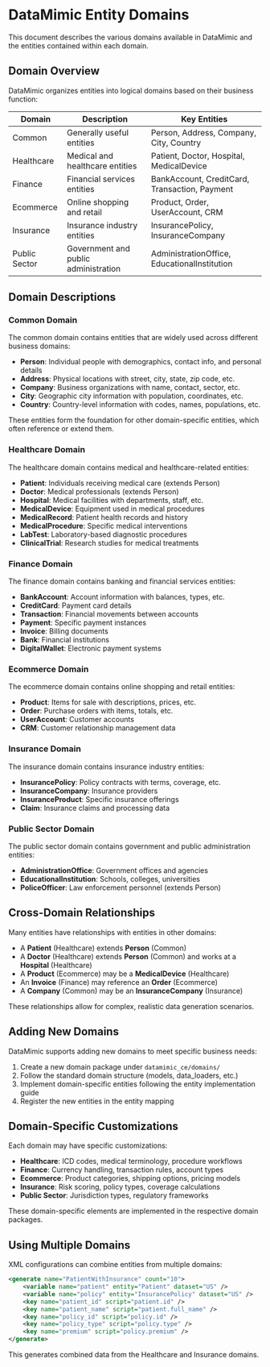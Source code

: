 # DataMimic Entity Domains

This document describes the various domains available in DataMimic and the entities contained within each domain.

## Domain Overview

DataMimic organizes entities into logical domains based on their business function:

| Domain        | Description                                 | Key Entities                                  |
|---------------|---------------------------------------------|-----------------------------------------------|
| Common        | Generally useful entities                   | Person, Address, Company, City, Country       |
| Healthcare    | Medical and healthcare entities             | Patient, Doctor, Hospital, MedicalDevice      |
| Finance       | Financial services entities                 | BankAccount, CreditCard, Transaction, Payment |
| Ecommerce     | Online shopping and retail                  | Product, Order, UserAccount, CRM              |
| Insurance     | Insurance industry entities                 | InsurancePolicy, InsuranceCompany             |
| Public Sector | Government and public administration        | AdministrationOffice, EducationalInstitution  |

## Domain Descriptions

### Common Domain

The common domain contains entities that are widely used across different business domains:

- **Person**: Individual people with demographics, contact info, and personal details
- **Address**: Physical locations with street, city, state, zip code, etc.
- **Company**: Business organizations with name, contact, sector, etc.
- **City**: Geographic city information with population, coordinates, etc.
- **Country**: Country-level information with codes, names, populations, etc.

These entities form the foundation for other domain-specific entities, which often reference or extend them.

### Healthcare Domain

The healthcare domain contains medical and healthcare-related entities:

- **Patient**: Individuals receiving medical care (extends Person)
- **Doctor**: Medical professionals (extends Person)
- **Hospital**: Medical facilities with departments, staff, etc.
- **MedicalDevice**: Equipment used in medical procedures
- **MedicalRecord**: Patient health records and history
- **MedicalProcedure**: Specific medical interventions
- **LabTest**: Laboratory-based diagnostic procedures
- **ClinicalTrial**: Research studies for medical treatments

### Finance Domain

The finance domain contains banking and financial services entities:

- **BankAccount**: Account information with balances, types, etc.
- **CreditCard**: Payment card details
- **Transaction**: Financial movements between accounts
- **Payment**: Specific payment instances
- **Invoice**: Billing documents
- **Bank**: Financial institutions
- **DigitalWallet**: Electronic payment systems

### Ecommerce Domain

The ecommerce domain contains online shopping and retail entities:

- **Product**: Items for sale with descriptions, prices, etc.
- **Order**: Purchase orders with items, totals, etc.
- **UserAccount**: Customer accounts
- **CRM**: Customer relationship management data

### Insurance Domain

The insurance domain contains insurance industry entities:

- **InsurancePolicy**: Policy contracts with terms, coverage, etc.
- **InsuranceCompany**: Insurance providers
- **InsuranceProduct**: Specific insurance offerings
- **Claim**: Insurance claims and processing data

### Public Sector Domain

The public sector domain contains government and public administration entities:

- **AdministrationOffice**: Government offices and agencies
- **EducationalInstitution**: Schools, colleges, universities
- **PoliceOfficer**: Law enforcement personnel (extends Person)

## Cross-Domain Relationships

Many entities have relationships with entities in other domains:

- A **Patient** (Healthcare) extends **Person** (Common)
- A **Doctor** (Healthcare) extends **Person** (Common) and works at a **Hospital** (Healthcare)
- A **Product** (Ecommerce) may be a **MedicalDevice** (Healthcare)
- An **Invoice** (Finance) may reference an **Order** (Ecommerce)
- A **Company** (Common) may be an **InsuranceCompany** (Insurance)

These relationships allow for complex, realistic data generation scenarios.

## Adding New Domains

DataMimic supports adding new domains to meet specific business needs:

1. Create a new domain package under `datamimic_ce/domains/`
2. Follow the standard domain structure (models, data_loaders, etc.)
3. Implement domain-specific entities following the entity implementation guide
4. Register the new entities in the entity mapping

## Domain-Specific Customizations

Each domain may have specific customizations:

- **Healthcare**: ICD codes, medical terminology, procedure workflows
- **Finance**: Currency handling, transaction rules, account types
- **Ecommerce**: Product categories, shipping options, pricing models
- **Insurance**: Risk scoring, policy types, coverage calculations
- **Public Sector**: Jurisdiction types, regulatory frameworks

These domain-specific elements are implemented in the respective domain packages.

## Using Multiple Domains

XML configurations can combine entities from multiple domains:

```xml
<generate name="PatientWithInsurance" count="10">
    <variable name="patient" entity="Patient" dataset="US" />
    <variable name="policy" entity="InsurancePolicy" dataset="US" />
    <key name="patient_id" script="patient.id" />
    <key name="patient_name" script="patient.full_name" />
    <key name="policy_id" script="policy.id" />
    <key name="policy_type" script="policy.type" />
    <key name="premium" script="policy.premium" />
</generate>
```

This generates combined data from the Healthcare and Insurance domains.